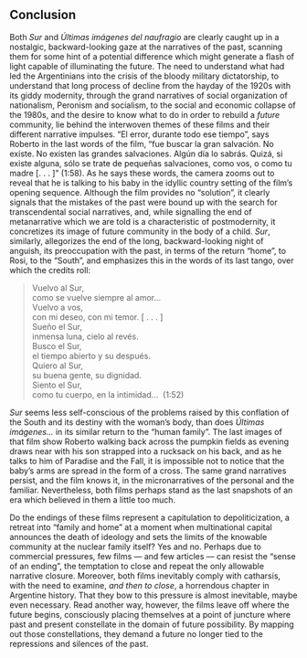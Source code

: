 ﻿## Conclusion

Both *Sur* and *Últimas imágenes del naufragio* are clearly caught up in a nostalgic, backward-looking gaze at the narratives of the past, scanning them for some hint of a potential difference which might generate a flash of light capable of illuminating the future. The need to understand what had led the Argentinians into the crisis of the bloody military dictatorship, to understand that long process of decline from the hayday of the 1920s with its giddy modernity, through the grand narratives of social organization of nationalism, Peronism and socialism, to the social and economic collapse of the 1980s, and the desire to know what to do in order to rebuild a *future* community, lie behind the interwoven themes of these films and their different narrative impulses. “El error, durante todo ese tiempo”, says Roberto in the last words of the film, “fue buscar la gran salvación. No existe. No existen las grandes salvaciones. Algún día lo sabrás. Quizá, si existe alguna, sólo se trate de pequeñas salvaciones, como vos, o como tu madre \[. . . \]” (1:58). As he says these words, the camera zooms out to reveal that he is talking to his baby in the idyllic country setting of the film’s opening sequence. Although the film provides no “solution”, it clearly signals that the mistakes of the past were bound up with the search for transcendental social narratives, and, while signalling the end of metanarrative which we are told is a characteristic of postmodernity, it concretizes its image of future community in the body of a child. *Sur*, similarly, allegorizes the end of the long, backward-looking night of anguish, its preoccupation with the past, in terms of the return “home”, to Rosi, to the “South”, and emphasizes this in the words of its last tango, over which the credits roll:

> Vuelvo al Sur,\
> como se vuelve siempre al amor…\
> Vuelvo a vos,\
> con mi deseo, con mi temor. \[ . . . \]\
> Sueño el Sur,\
> inmensa luna, cielo al revés.\
> Busco el Sur,\
> el tiempo abierto y su después.\
> Quiero al Sur,\
> su buena gente, su dignidad.\
> Siento el Sur,\
> como tu cuerpo, en la intimidad…  (1:52)

*Sur* seems less self-conscious of the problems raised by this conflation of the South and its destiny with the woman’s body, than does *Últimas imágenes…* in its similar return to the “human family”. The last images of that film show Roberto walking back across the pumpkin fields as evening draws near with his son strapped into a rucksack on his back, and as he talks to him of Paradise and the Fall, it is impossible not to notice that the baby’s arms are spread in the form of a cross. The same grand narratives persist, and the film knows it, in the micronarratives of the personal and the familiar. Nevertheless, both films perhaps stand as the last snapshots of an era which believed in them a little too much.

Do the endings of these films represent a capitulation to depoliticization, a retreat into “family and home” at a moment when multinational capital announces the death of ideology and sets the limits of the knowable community at the nuclear family itself? Yes and no. Perhaps due to commercial pressures, few films — and few articles — can resist the “sense of an ending”, the temptation to close and repeat the only allowable narrative closure. Moreover, both films inevitably comply with catharsis, with the need to examine, *and then to close*, a horrendous chapter in Argentine history. That they bow to this pressure is almost inevitable, maybe even necessary. Read another way, however, the films leave off where the future begins, consciously placing themselves at a point of juncture where past and present constellate in the domain of future possibility. By mapping out those constellations, they demand a future no longer tied to the repressions and silences of the past.


